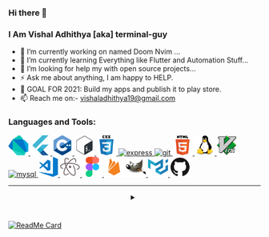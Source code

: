 ### Hi there 👋

### I Am Vishal Adhithya [aka] terminal-guy

- 🔭 I’m currently working on named Doom Nvim ...
- 🌱 I’m currently learning Everything like Flutter and Automation Stuff...
- 🤔 I’m looking for help my with open source projects...
- ⚡ Ask me about anything, I am happy to HELP.
- 🥅 GOAL FOR 2021: Build my apps and publish it to play store.
- 📫 Reach me on:- vishaladhithya19@gmail.com


<h3 align="left">Languages and Tools:</h3>
<p align="left"> <a href="https://www.java.com" target="_blank"> <img src="https://raw.githubusercontent.com/devicons/devicon/c7d326b6009e60442abc35fa45706d6f30ee4c8e/icons/dart/dart-original.svg" alt="java" width="40" height="40"/> </a>
 <a href="https://developer.mozilla.org/en-US/docs/Web/JavaScript" target="_blank"> <img src="https://raw.githubusercontent.com/devicons/devicon/c7d326b6009e60442abc35fa45706d6f30ee4c8e/icons/flutter/flutter-original.svg" alt="javascript" width="40" height="40"/> </a>
  <a href="https://nodejs.org" target="_blank"> <img src="https://raw.githubusercontent.com/devicons/devicon/c7d326b6009e60442abc35fa45706d6f30ee4c8e/icons/cplusplus/cplusplus-original.svg" alt="nodejs" width="40" height="40"> </a> 
  <a href="https://getbootstrap.com" target="_blank"> <img src="https://raw.githubusercontent.com/devicons/devicon/c7d326b6009e60442abc35fa45706d6f30ee4c8e/icons/bash/bash-plain.svg" alt="bootstrap" width="40" height="40"/> </a> 
  <a href="https://www.w3schools.com/css/" target="_blank"> <img src="https://raw.githubusercontent.com/devicons/devicon/master/icons/css3/css3-original-wordmark.svg" alt="css3" width="40" height="40"/> </a> 
  <a href="https://expressjs.com" target="_blank"> <img src="https://avatars0.githubusercontent.com/u/983927?v=3&s=400" alt="express" width="40" height="40"/> </a> 
  <a href="https://git-scm.com/" target="_blank"> <img src="https://www.vectorlogo.zone/logos/git-scm/git-scm-icon.svg" alt="git" width="40" height="40"/> </a> 
  <a href="https://www.w3.org/html/" target="_blank"> <img src="https://raw.githubusercontent.com/devicons/devicon/master/icons/html5/html5-original-wordmark.svg" alt="html5" width="40" height="40"/> </a> <a href="https://www.linux.org/" target="_blank"> <img src="https://raw.githubusercontent.com/devicons/devicon/master/icons/linux/linux-original.svg" alt="linux" width="40" height="40"/> </a>
   <a href="https://www.mongodb.com/" target="_blank"> <img src="https://raw.githubusercontent.com/devicons/devicon/c7d326b6009e60442abc35fa45706d6f30ee4c8e/icons/vim/vim-original.svg" alt="mongodb" width="40" height="40"/> </a>
    <a href="https://www.mysql.com/" target="_blank"> <img src="https://upload.wikimedia.org/wikipedia/commons/thumb/0/08/EmacsIcon.svg/1024px-EmacsIcon.svg.png" alt="mysql" width="40" height="40"/> </a> 
    <a href="https://www.nginx.com" target="_blank"> <img src="https://raw.githubusercontent.com/github/explore/80688e429a7d4ef2fca1e82350fe8e3517d3494d/topics/visual-studio-code/visual-studio-code.png" alt="nginx" width="40" height="40"/> </a> 
    <a href="https://www.arduino.cc/" target="_blank"> <img src="https://raw.githubusercontent.com/devicons/devicon/c7d326b6009e60442abc35fa45706d6f30ee4c8e/icons/atom/atom-original.svg" alt="arduino" width="40" height="40"/> </a> 
    <a href="https://www.php.net" target="_blank"> 
    <img src="https://raw.githubusercontent.com/devicons/devicon/c7d326b6009e60442abc35fa45706d6f30ee4c8e/icons/figma/figma-original.svg" alt="php" width="40" height="40"/> </a> <a href="https://postman.com" target="_blank"> </a> 
    <img src="https://raw.githubusercontent.com/devicons/devicon/c7d326b6009e60442abc35fa45706d6f30ee4c8e/icons/firebase/firebase-plain.svg" alt="postman" width="40" height="40"/> </a> 
    <a href="https://github.com/puppeteer/puppeteer" target="_blank">
     <img src="https://raw.githubusercontent.com/devicons/devicon/c7d326b6009e60442abc35fa45706d6f30ee4c8e/icons/gimp/gimp-original.svg" alt="puppeteer" width="40" height="40"/> </a> 
     <a href="https://github.com/puppeteer/puppeteer" target="_blank">
     <img src="https://raw.githubusercontent.com/devicons/devicon/c7d326b6009e60442abc35fa45706d6f30ee4c8e/icons/materialui/materialui-original.svg" alt="puppeteer" width="40" height="40"/> </a> 
     <a href="https://github.com/puppeteer/puppeteer" target="_blank">
     <img src="https://raw.githubusercontent.com/devicons/devicon/c7d326b6009e60442abc35fa45706d6f30ee4c8e/icons/github/github-original.svg" alt="puppeteer" width="40" height="40"/> </a> 
     </p>


---

<div align="center">
<details>
<summary></summary>
    <p align="center">
    <a href="#ǝɔϟlʍo" target="_blank">
 <img alt="GitHub Stats" src="https://github-readme-stats.vercel.app/api?username=terminal-guy&show_icons=true&hide_border=false&theme=tokyonight"/>
        <img alt="Top Language" src="https://github-readme-stats.vercel.app/api/top-langs/?username=terminal-guy&hide=html,&hide_border=false&theme=tokyonight&layout=compact"/>
           </a>
    </p>
</details>
</div>

#

[![ReadMe Card](https://github-readme-stats.vercel.app/api/pin/?username=terminal-guy&repo=Doom-Nvim)](https://github.com/terminal-guy/Doom-Nvim)
